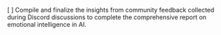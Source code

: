 [ ] Compile and finalize the insights from community feedback collected during Discord discussions to complete the comprehensive report on emotional intelligence in AI.